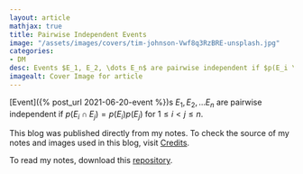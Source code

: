 ```yaml
---
layout: article
mathjax: true
title: Pairwise Independent Events
image: "/assets/images/covers/tim-johnson-Vwf8q3RzBRE-unsplash.jpg"
categories:
- DM
desc: Events $E_1, E_2, \dots E_n$ are pairwise independent if $p(E_i \cap E_j) = p(E_i)p(E_j)$ for $1 \le i < j \le n$. 
imagealt: Cover Image for article
---
```


[Event]({% post_url 2021-06-20-event %})s $E_1, E_2, \dots E_n$ are pairwise independent if $p(E_i \cap E_j) = p(E_i)p(E_j)$ for $1 \le i < j \le n$.





















































































































































































































































































































































































































This blog was published directly from my notes.
To check the source of my notes and images used in this blog, visit <a href="/credits.html" target="_blank">Credits</a>.

To read my notes, download this <a href="https://github.com/bovem/CS" target="blank">repository</a>.